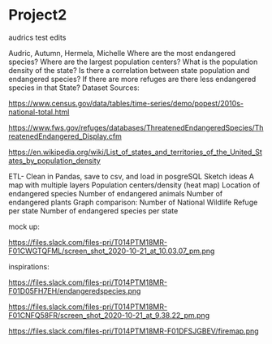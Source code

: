 # Project2

audrics test edits


Audric, Autumn, Hermela, Michelle
Where are the most endangered species?
Where are the largest population centers?
What is the population density of the state?
Is there a correlation between state population and endangered species?
If there are more refuges are there less endangered species in that State?
Dataset Sources:

https://www.census.gov/data/tables/time-series/demo/popest/2010s-national-total.html

https://www.fws.gov/refuges/databases/ThreatenedEndangeredSpecies/ThreatenedEndangered_Display.cfm

https://en.wikipedia.org/wiki/List_of_states_and_territories_of_the_United_States_by_population_density

ETL- Clean in Pandas, save to csv, and load in posgreSQL
Sketch ideas
A map with multiple layers
	Population centers/density (heat map)
	Location of endangered species
	Number of endangered animals
	Number of endangered plants
Graph comparison:
Number of National Wildlife Refuge per state
Number of endangered species per state

mock up:

https://files.slack.com/files-pri/T014PTM18MR-F01CWGTQFML/screen_shot_2020-10-21_at_10.03.07_pm.png

inspirations:

https://files.slack.com/files-pri/T014PTM18MR-F01D05FH7EH/endangeredspecies.png

https://files.slack.com/files-pri/T014PTM18MR-F01CNFQ58FR/screen_shot_2020-10-21_at_9.38.22_pm.png

https://files.slack.com/files-pri/T014PTM18MR-F01DFSJGBEV/firemap.png

